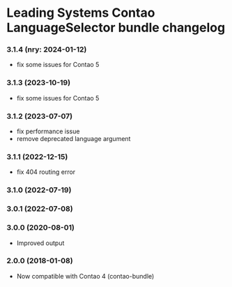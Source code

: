 Leading Systems Contao LanguageSelector bundle changelog
===========================================

### 3.1.4 (nry: 2024-01-12)
 * fix some issues for Contao 5

### 3.1.3 (2023-10-19)
 * fix some issues for Contao 5

### 3.1.2 (2023-07-07)
 * fix performance issue
 * remove deprecated language argument

### 3.1.1 (2022-12-15)
 * fix 404 routing error

### 3.1.0 (2022-07-19)

### 3.0.1 (2022-07-08)

### 3.0.0 (2020-08-01)
 * Improved output

### 2.0.0 (2018-01-08)
 * Now compatible with Contao 4 (contao-bundle)